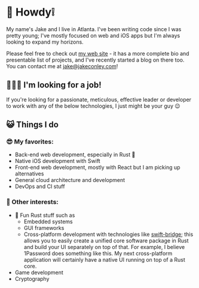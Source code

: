 👋 Howdy❕
======

My name's Jake and I live in Atlanta.  I've been writing code since I was pretty young; I've mostly focused on web and iOS apps but I'm always looking to expand my horizons. 

Please feel free to check out [my web site](https://www.jakeconley.com) - it has a more complete bio and presentable list of projects, and I've recently started a blog on there too. 
You can contact me at [jake@jakeconley.com](mailto:jake@jakeconley.com)! 


🧑🏻‍💼 I'm looking for a job!
---

If you're looking for a passionate, meticulous, effective leader or developer to work with any of the below technologies, I just might be your guy 😉 


😺 Things I do
---

### 😎 My favorites:

 - Back-end web development, especially in Rust 🦀
 - Native iOS development with Swift
 - Front-end web development, mostly with React but I am picking up alternatives
 - General cloud architecture and development 
 - DevOps and CI stuff 

### 🍄 Other interests:

 - 🦀 Fun Rust stuff such as 
   - Embedded systems
   - GUI frameworks 
   - Cross-platform development with technologies like [swift-bridge](https://github.com/chinedufn/swift-bridge); 
     this allows you to easily create a unified core software package in Rust and build your UI separately on top of that. 
     For example, I believe 1Password does something like this. My next cross-platform application will certainly have a native UI running on top of a Rust core. 
 - Game development 
 - Cryptography 
